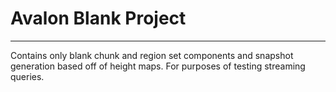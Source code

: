 # Avalon Blank Project
---

Contains only blank chunk and region set components and snapshot generation based off of height maps. For purposes of testing streaming queries. 